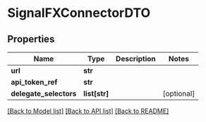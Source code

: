 # SignalFXConnectorDTO

## Properties
Name | Type | Description | Notes
------------ | ------------- | ------------- | -------------
**url** | **str** |  | 
**api_token_ref** | **str** |  | 
**delegate_selectors** | **list[str]** |  | [optional] 

[[Back to Model list]](../README.md#documentation-for-models) [[Back to API list]](../README.md#documentation-for-api-endpoints) [[Back to README]](../README.md)

